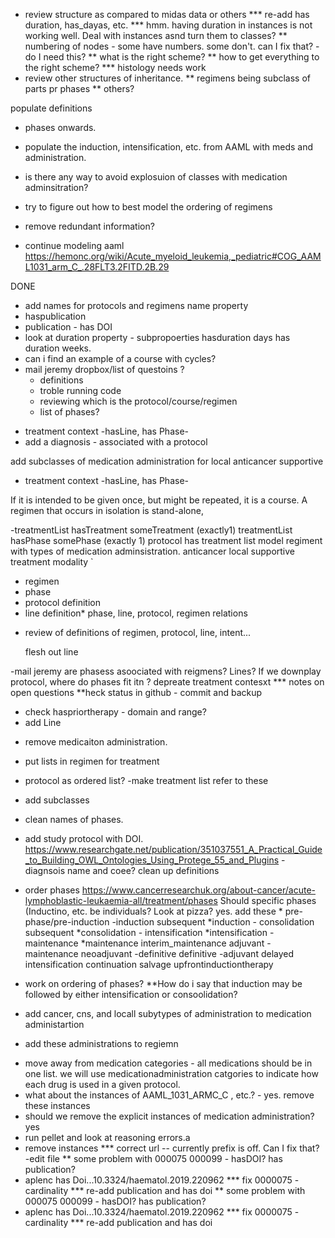* review structure as compared to midas data or others
*** re-add has duration, has_dayas, etc.
*** hmm. having duration in instances is not working well. Deal with instances asnd turn them to classes?
** numbering of nodes - some have numbers. some don't. can I fix that? - do I need this?
** what is the right scheme?
** how to get everything to the right scheme?
*** histology needs work
* review other structures of inheritance.
** regimens being subclass of parts pr phases
** others?


populate definitions
  - phases onwards.


- populate the induction, intensification, etc. from  AAML with meds and administration.
- is there any way to avoid explosuion of classes with medication adminsitration?

- try to figure out how to best model the ordering of regimens
- remove redundant information?
- continue modeling aaml https://hemonc.org/wiki/Acute_myeloid_leukemia,_pediatric#COG_AAML1031_arm_C_.28FLT3.2FITD.2B.29




DONE
* add names for protocols and regimens
   name property
* haspublication
* publication - has DOI
* look at duration property - subpropoerties hasduration days
  has duration weeks.
* can i find an example of a course with cycles?
* mail jeremy
  dropbox/list of questoins ?
  - definitions
  - troble running code
  - reviewing which is the protocol/course/regimen
  - list of phases?
- treatment context -hasLine, has Phase-
- add a diagnosis - associated with a protocol


add subclasses of medication administration for local
    	       anticancer
	supportive
	

- treatment context -hasLine, has Phase-

If it is intended to be given once, but might be repeated, it is a course. A regimen that occurs in isolation is stand-alone,

-treatmentList hasTreatment someTreatment (exactly1)
 treatmentList hasPhase somePhase (exactly 1)
 protocol has treatment list
model regiment with types of medication adminsistration.
      anticancer
      local
      supportive
      treatment modality `

* regimen
* phase
* protocol  definition
* line definition* phase, line, protocol, regimen relations

- review of definitions of regimen, protocol, line, intent...

  flesh out line

-mail jeremy
      are phasess asoociated with reigmens? Lines? If we downplay protocol, where do phases fit itn ?
        depreate treatment contesxt
  *** notes on open questions
  **heck status in github - commit and backup
  * check haspriortherapy - domain and range?
  * add Line
  
  
  - remove medicaiton administration.
  - put lists in regimen for treatment
  - protocol as ordered list?
-make treatment list refer to these
- add subclasses
- clean names of phases.
- add study protocol with DOI.
https://www.researchgate.net/publication/351037551_A_Practical_Guide_to_Building_OWL_Ontologies_Using_Protege_55_and_Plugins - diagnsois  name and coee? 
clean up definitions


- order phases  https://www.cancerresearchuk.org/about-cancer/acute-lymphoblastic-leukaemia-all/treatment/phases
Should specific phases (Inductino, etc. be individuals? Look at pizza?
       yes. add these
       	  *  	pre-phase/pre-induction    -induction subsequent
		*induction  - consolidation  subsequent
		*consolidation - intensification
		*intensification - maintenance
		*maintenance
		interim_maintenance
		adjuvant   - maintenance
		neoadjuvant -definitive
		definitive -adjuvant
		delayed intensification
		continuation
		salvage
		upfrontinductiontherapy


* work on ordering of phases?
**How do i say that induction may be followed by either intensification or consoolidation?

* add cancer, cns, and locall subytypes of administration to medication administartion
* add these administrations to regiemn
- move away from medication categories - all medications should be in one list. we will use medicationadministration catgories to indicate how each drug is used in a given protocol.
- what about the instances of AAML_1031_ARMC_C , etc.?  - yes. remove these instances
- should we remove the explicit instances of medication administration? yes
- run pellet and look at reasoning errors.a
- remove instances
*** correct url   -- currently prefix is off. Can I fix that? -edit file
** some problem with 000075 000099   - hasDOI? has publication?
- aplenc has Doi...10.3324/haematol.2019.220962
*** fix 0000075 - cardinality
*** re-add publication and has doi
** some problem with 000075 000099   - hasDOI? has publication?
- aplenc has Doi...10.3324/haematol.2019.220962
*** fix 0000075 - cardinality
*** re-add publication and has doi

